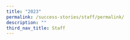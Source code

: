 ```yaml
---
title: "2023"
permalink: /success-stories/staff/permalink/
description: ""
third_nav_title: Staff
---
```

